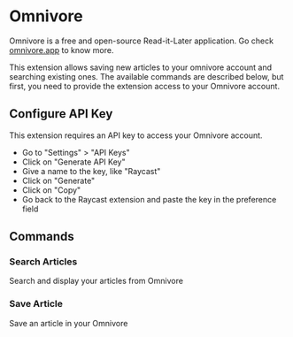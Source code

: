 # Omnivore

Omnivore is a free and open-source Read-it-Later application. Go check [omnivore.app](https://omnivore.app/) to know more.

This extension allows saving new articles to your omnivore account and searching existing ones. The available commands are described below, but first, you need to provide the extension access to your Omnivore account.

## Configure API Key

This extension requires an API key to access your Omnivore account.

- Go to "Settings" > "API Keys"
- Click on "Generate API Key"
- Give a name to the key, like "Raycast"
- Click on "Generate"
- Click on "Copy"
- Go back to the Raycast extension and paste the key in the preference field

## Commands

### Search Articles

Search and display your articles from Omnivore

### Save Article

Save an article in your Omnivore
